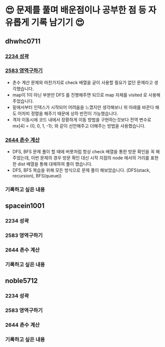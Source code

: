 # :heart_eyes: 문제를 풀며 배운점이나 공부한 점 등 자유롭게 기록 남기기 :heart_eyes:

## dhwhc0711

### [2234 성곽](https://www.acmicpc.net/problem/2234)

### [2583 영역구하기](https://www.acmicpc.net/problem/2583)
* 촌수 계산 문제와 마찬가지로 check 배열을 굳이 사용할 필요가 없던 문제라고 생각했습니다.
* map이 1이 아닌 부분만 DFS 를 진행해주면 되므로 map 자체를 visited 로 사용해주었습니다.
* 밑에서부터 인덱스가 시작되어 어려움을 느꼈지만 생각해보니 위 아래를 바꾼다 해도 어차피 정렬을 해주기 때문에 상하 반전이 가능했습니다.
* 격자 이동시에 코드 내에서 장황하게 이동 방법을 구현하는것보다 전역 변수로 mx[4] = {0, 0, 1, -1}; 와 같이 선언해주고 더해주는 방법을 사용했습니다.

### [2644 촌수 계산](https://github.com/ProgWon/2020_JNU_Algorithm_Study/blob/main/week2/2644_dhwhc0711.cpp)
* DFS, BFS 문제 풀이 할 때에 버릇처럼 항상 check 배열을 통한 방문 확인을 꼭 해주었는데, 이번 문제의 경우 방문 확인 대신 시작 지점의 node 에서의 거리를 표현한 dist 배열을 통해 대체하여 풀이 했습니다.
* DFS, BFS 복습을 위해 모든 방식으로 문제 풀이 해보았습니다. (DFS(stack, recursion), BFS(queue))

### 기록하고 싶은 내용

## spacein1001

### 2234 성곽

### 2583 영역구하기

### 2644 촌수 계산

### 기록하고 싶은 내용

## noble5712

### 2234 성곽

### 2583 영역구하기

### 2644 촌수 계산

### 기록하고 싶은 내용
